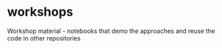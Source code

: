 # workshops
Workshop material - notebooks that demo the approaches and reuse the code in other repositories

